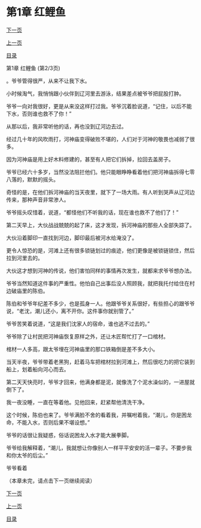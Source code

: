 <h1>第1章   红鲤鱼</h1>
            <div><p><a href="./0002_%E7%AC%AC1%E7%AB%A0_%E7%BA%A2%E9%B2%A4%E9%B1%BC.md">下一页</a></p><p><a href="./0000_%E7%AC%AC1%E7%AB%A0_%E7%BA%A2%E9%B2%A4%E9%B1%BC.md">上一页</a></p><p><a href="../">目录</a></p></div>
            <div><p>第1章   红鲤鱼 (第2/3页)</p><p>。爷爷管得很严，从来不让我下水。</p><p>小时候淘气，我悄悄跟小伙伴到辽河里去游泳，结果差点被爷爷把屁股打肿。</p><p>爷爷一向对我很好，更是从来没这样打过我。爷爷沉着脸说道，“记住，以后不能下水，否则谁也救不了你！”</p><p>从那以后，我非常听他的话，再也没到辽河边去过。</p><p>经过几十年的风吹雨打，河神庙变得破败不堪的，人们对于河神的敬畏也减弱了很多。</p><p>因为河神庙是用上好木料修建的，甚至有人把它们拆掉，拉回去盖房子。</p><p>爷爷已经六十多岁，当然没法阻拦他们。他只能眼睁睁看着他们把河神庙拆得七零八落的，默默的摇头。</p><p>奇怪的是，在他们拆河神庙的当天夜里，就下了一场大雨。有人听到哭声从辽河边传来，那种声音非常渗人。</p><p>爷爷摇头叹惜着，说道，“都怪他们不听我的话，现在谁也救不了他们了！”</p><p>第二天早上，大伙战战兢兢的起了床，这才发现，拆河神庙的那些人全部失踪了。</p><p>大伙沿着脚印一直找到河边，脚印最后被河水给淹没了。</p><p>更令人惊恐的是，河滩上还有很多锁链划过的痕迹，他们更像是被锁链锁住，然后拉到河里去的。</p><p>大伙这才想到河神的传说，他们害怕同样的事情再次发生，就都来求爷爷想办法。</p><p>爷爷当然知道这件事的严重性。他怕自己出事后没人照顾我，就把我托付给住在村边破庙里的陈伯。</p><p>陈伯和爷爷年纪差不多少，也是孤身一人。他跟爷爷关系很好，有些担心的跟爷爷说，“老沈，潮儿还小，离不开你。这件事你就别管了。”</p><p>爷爷苦笑着说道，“这是我们沈家人的宿命，谁也逃不过去的。”</p><p>爷爷除了让村民把河神庙恢复原样之外，还让木匠帮忙打了一口棺材。</p><p>棺材一人多高，跟太爷埋在河神庙里的那口铁箱倒是差不多大小。</p><p>当天半夜，爷爷带着老黑狗，赶着马车把棺材拉到河滩上，然后很吃力的把它装到船上，划着船向河心而去。</p><p>第二天天快亮时，爷爷才回来，他满身都是泥，就像洗了个泥水澡似的，一进屋就倒下了。</p><p>我一夜没睡，一直在等着他。见他回来，赶紧帮他清洗干净。</p><p>这个时候，陈伯也来了。爷爷满脸不舍的看着我，并嘱咐着我，“潮儿，你是困龙命，不能入水，否则后果不堪设想。”</p><p>爷爷的话很让我疑惑，俗话说困龙入水才能大展拳脚。</p><p>爷爷给我解释着，“潮儿，我就想让你像别人一样平平安安的活一辈子。不要步我和你太爷的后尘。”</p><p>爷爷看着</p><p>（本章未完，请点击下一页继续阅读）</p></div>
            <div><p><a href="./0002_%E7%AC%AC1%E7%AB%A0_%E7%BA%A2%E9%B2%A4%E9%B1%BC.md">下一页</a></p><p><a href="./0000_%E7%AC%AC1%E7%AB%A0_%E7%BA%A2%E9%B2%A4%E9%B1%BC.md">上一页</a></p><p><a href="../">目录</a></p></div>